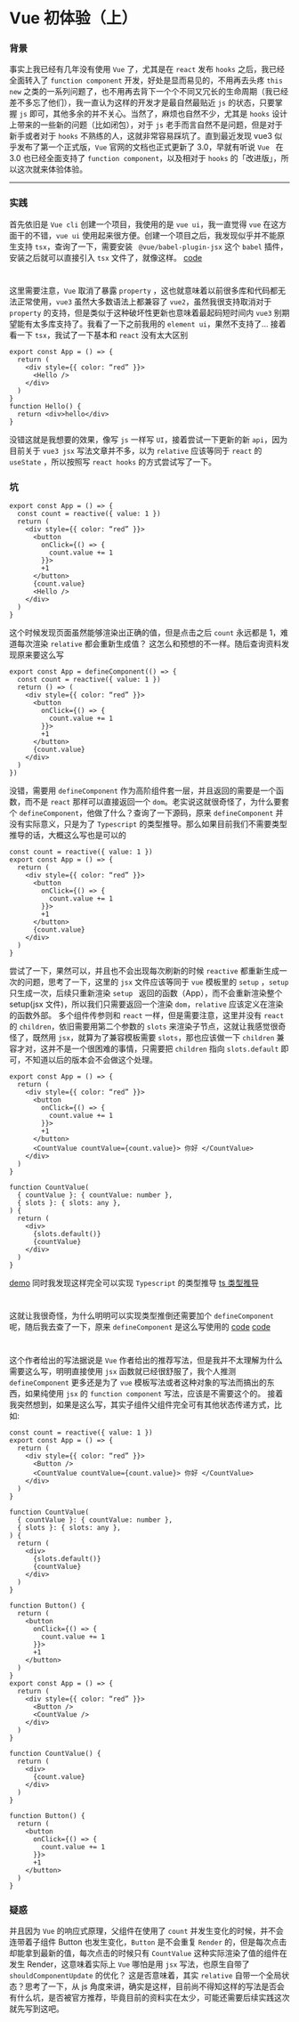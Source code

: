 # Vue 初体验（上）
### 背景
事实上我已经有几年没有使用 `Vue` 了，尤其是在 `react` 发布 `hooks` 之后，我已经全面转入了 `function component` 开发，好处是显而易见的，不用再去头疼 `this` `new` 之类的一系列问题了，也不用再去背下一个个不同又冗长的生命周期（我已经差不多忘了他们），我一直认为这样的开发才是最自然最贴近 `js` 的状态，只要掌握 `js` 即可，其他多余的并不关心。当然了，麻烦也自然不少，尤其是 `hooks` 设计上带来的一些新的问题（比如闭包），对于 `js` 老手而言自然不是问题，但是对于新手或者对于 `hooks` 不熟练的人，这就非常容易踩坑了。直到最近发现 vue3 似乎发布了第一个正式版，`Vue` 官网的文档也正式更新了 3.0，早就有听说 `Vue ` 在 3.0 也已经全面支持了 `function component`，以及相对于 `hooks` 的「改进版」，所以这次就来体验体验。

- - - -
### 实践
首先依旧是 `Vue cli` 创建一个项目，我使用的是 `vue ui`，我一直觉得 `vue` 在这方面干的不错，`vue ui` 使用起来很方便。创建一个项目之后，我发现似乎并不能原生支持 `tsx`，查询了一下，需要安装 ` @vue/babel-plugin-jsx` 这个 `babel` 插件，安装之后就可以直接引入 `tsx` 文件了，就像这样。
[code](https://raw.githubusercontent.com/jinzhuming/oss/master/uPic/9QOYoh.jpg)
#
这里需要注意，`Vue` 取消了暴露 `property` ，这也就意味着以前很多库和代码都无法正常使用，`vue3` 虽然大多数语法上都兼容了 `vue2`，虽然我很支持取消对于 `property` 的支持，但是类似于这种破坏性更新也意味着最起码短时间内 `vue3` 别期望能有太多库支持了。我看了一下之前我用的 `element ui`，果然不支持了…
接着看一下 `tsx`，我试了一下基本和 `react` 没有太大区别
```
export const App = () => {
  return (
    <div style={{ color: “red” }}>
      <Hello />
    </div>
  )
}
function Hello() {
  return <div>hello</div>
}
```

没错这就是我想要的效果，像写 `js` 一样写 `UI`，接着尝试一下更新的新 `api`，因为目前关于 `vue3 jsx` 写法文章并不多，以为 `relative` 应该等同于 `react` 的 `useState` ，所以按照写 `react hooks` 的方式尝试写了一下。

### 坑
```
export const App = () => {
  const count = reactive({ value: 1 })
  return (
    <div style={{ color: “red” }}>
      <button
        onClick={() => {
          count.value += 1
        }}>
        +1
      </button>
      {count.value}
      <Hello />
    </div>
  )
}
```
这个时候发现页面虽然能够渲染出正确的值，但是点击之后 `count` 永远都是 1，难道每次渲染 `relative` 都会重新生成值？ 这怎么和预想的不一样。随后查询资料发现原来要这么写
```
export const App = defineComponent(() => {
  const count = reactive({ value: 1 })
  return () => (
    <div style={{ color: “red” }}>
      <button
        onClick={() => {
          count.value += 1
        }}>
        +1
      </button>
      {count.value}
    </div>
  )
})
```
没错，需要用 `defineComponent` 作为高阶组件套一层，并且返回的需要是一个函数，而不是 `react` 那样可以直接返回一个 `dom`。老实说这就很奇怪了，为什么要套个 `defineComponent`，他做了什么？查询了一下源码，原来 `defineComponent` 并没有实际意义，只是为了 `Typescript` 的类型推导。那么如果目前我们不需要类型推导的话，大概这么写也是可以的
```
const count = reactive({ value: 1 })
export const App = () => {
  return (
    <div style={{ color: “red” }}>
      <button
        onClick={() => {
          count.value += 1
        }}>
        +1
      </button>
      {count.value}
    </div>
  )
}
```
尝试了一下，果然可以，并且也不会出现每次刷新的时候 `reactive` 都重新生成一次的问题，思考了一下，这里的 `jsx` 文件应该等同于 `vue` 模板里的 `setup` ，`setup` 只生成一次，后续只重新渲染 `setup ` 返回的函数（App），而不会重新渲染整个 setup(jsx 文件)，所以我们只需要返回一个渲染 `dom`，`relative` 应该定义在渲染的函数外部。
多个组件传参则和 `react` 一样，但是需要注意，这里并没有 `react` 的 `children`，依旧需要用第二个参数的 `slots` 来渲染子节点，这就让我感觉很奇怪了，既然用 `jsx`，就算为了兼容模板需要 `slots`，那也应该做一下 `children` 兼容才对，这并不是一个很困难的事情，只需要把 `children` 指向 `slots.default` 即可，不知道以后的版本会不会做这个处理。
```
export const App = () => {
  return (
    <div style={{ color: “red” }}>
      <button
        onClick={() => {
          count.value += 1
        }}>
        +1
      </button>
      <CountValue countValue={count.value}> 你好 </CountValue>
    </div>
  )
}

function CountValue(
  { countValue }: { countValue: number },
  { slots }: { slots: any },
) {
  return (
    <div>
      {slots.default()}
      {countValue}
    </div>
  )
}
```

[demo](https://raw.githubusercontent.com/jinzhuming/oss/master/uPic/DvYNDh.jpg)
同时我发现这样完全可以实现 `Typescript` 的类型推导
[ts 类型推导](https://raw.githubusercontent.com/jinzhuming/oss/master/uPic/C8FbKL.jpg)
#
这就让我很奇怪，为什么明明可以实现类型推倒还需要加个 `defineComponent` 呢，随后我去查了一下，原来 `defineComponent` 是这么写使用的
[code](https://raw.githubusercontent.com/jinzhuming/oss/master/uPic/sRF6LF.jpg)
[code](https://raw.githubusercontent.com/jinzhuming/oss/master/uPic/AI5zPH.jpg)
#
这个作者给出的写法据说是 `Vue` 作者给出的推荐写法，但是我并不太理解为什么需要这么写，明明直接使用 `jsx` 函数就已经很舒服了，我个人推测 `defineComponent` 更多还是为了 `vue` 模板写法或者这种对象的写法而搞出的东西，如果纯使用 `jsx` 的 `function component` 写法，应该是不需要这个的。
接着我突然想到，如果是这么写，其实子组件父组件完全可有其他状态传递方式，比如:
```
const count = reactive({ value: 1 })
export const App = () => {
  return (
    <div style={{ color: “red” }}>
      <Button />
      <CountValue countValue={count.value}> 你好 </CountValue>
    </div>
  )
}

function CountValue(
  { countValue }: { countValue: number },
  { slots }: { slots: any },
) {
  return (
    <div>
      {slots.default()}
      {countValue}
    </div>
  )
}

function Button() {
  return (
    <button
      onClick={() => {
        count.value += 1
      }}>
      +1
    </button>
  )
}
export const App = () => {
  return (
    <div style={{ color: “red” }}>
      <Button />
      <CountValue />
    </div>
  )
}

function CountValue() {
  return (
    <div>
      {count.value}
    </div>
  )
}

function Button() {
  return (
    <button
      onClick={() => {
        count.value += 1
      }}>
      +1
    </button>
  )
}
```

### 疑惑
并且因为 `Vue` 的响应式原理，父组件在使用了 `count` 并发生变化的时候，并不会连带着子组件 Button 也发生变化，`Button` 是不会重复 `Render` 的，但是每次点击却能拿到最新的值，每次点击的时候只有 `CountValue` 这种实际渲染了值的组件在发生 Render，这意味着实际上 `Vue` 哪怕是用 `jsx` 写法，也原生自带了 `shouldComponentUpdate` 的优化？
这是否意味着，其实 `relative` 自带一个全局状态？思考了一下，从 js 角度来讲，确实是这样，目前尚不得知这样的写法是否会有什么坑，是否被官方推荐，毕竟目前的资料实在太少，可能还需要后续实践这次就先写到这吧。
